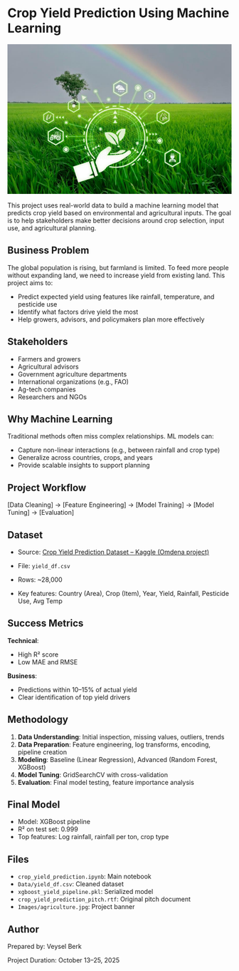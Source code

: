 # Crop Yield Prediction Using Machine Learning

![Project Banner](Images/agriculture.jpg)


This project uses real-world data to build a machine learning model that predicts crop yield based on environmental and agricultural inputs. The goal is to help stakeholders make better decisions around crop selection, input use, and agricultural planning.


## Business Problem

The global population is rising, but farmland is limited. To feed more people without expanding land, we need to increase yield from existing land. This project aims to:

* Predict expected yield using features like rainfall, temperature, and pesticide use
* Identify what factors drive yield the most
* Help growers, advisors, and policymakers plan more effectively

## Stakeholders

* Farmers and growers
* Agricultural advisors
* Government agriculture departments
* International organizations (e.g., FAO)
* Ag-tech companies
* Researchers and NGOs

## Why Machine Learning

Traditional methods often miss complex relationships. ML models can:

* Capture non-linear interactions (e.g., between rainfall and crop type)
* Generalize across countries, crops, and years
* Provide scalable insights to support planning

## Project Workflow
[Data Cleaning] → [Feature Engineering] → [Model Training] → [Model Tuning] → [Evaluation]

## Dataset

* Source: [Crop Yield Prediction Dataset – Kaggle (Omdena project)](https://www.kaggle.com/datasets/oluwatobiajiboye/crop-yield-prediction-dataset)

* File: `yield_df.csv`
* Rows: ~28,000
* Key features: Country (Area), Crop (Item), Year, Yield, Rainfall, Pesticide Use, Avg Temp

## Success Metrics

**Technical**:

* High R² score
* Low MAE and RMSE

**Business**:

* Predictions within 10–15% of actual yield
* Clear identification of top yield drivers

## Methodology

1. **Data Understanding**: Initial inspection, missing values, outliers, trends
2. **Data Preparation**: Feature engineering, log transforms, encoding, pipeline creation
3. **Modeling**: Baseline (Linear Regression), Advanced (Random Forest, XGBoost)
4. **Model Tuning**: GridSearchCV with cross-validation
5. **Evaluation**: Final model testing, feature importance analysis

## Final Model

* Model: XGBoost pipeline
* R² on test set: 0.999
* Top features: Log rainfall, rainfall per ton, crop type

## Files

* `crop_yield_prediction.ipynb`: Main notebook
* `Data/yield_df.csv`: Cleaned dataset
* `xgboost_yield_pipeline.pkl`: Serialized model
* `crop_yield_prediction_pitch.rtf`: Original pitch document
* `Images/agriculture.jpg`: Project banner

## Author

Prepared by: Veysel Berk

Project Duration: October 13–25, 2025
